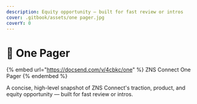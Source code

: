 ```yaml
---
description: Equity opportunity — built for fast review or intros
cover: .gitbook/assets/one pager.jpg
coverY: 0
---
```


# 📃 One Pager

{% embed url="https://docsend.com/v/4cbkc/one" %}
ZNS Connect One Pager
{% endembed %}

A concise, high-level snapshot of ZNS Connect's traction, product, and equity opportunity — built for fast review or intros.

